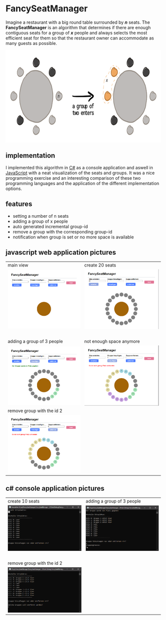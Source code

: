 #  FancySeatManager

Imagine a restaurant with a big round table surrounded by ***n*** seats. The **FancySeatManager** is an algorithm that determines if there are enough contiguous seats for a group of ***x*** people and always selects the most efficient seat for them so that the restaurant owner can accommodate as many guests as possible.</br>

<img src="doc/images/FancySeatManager - explanation image.png" alt="FancySeatManager - explanation image" height="300" align="center"/>

## implementation 
I implemented this algorithm in [C#](https://github.com/miwied/FancySeatManager/blob/master/FancySeatManager%20-%20C%23/Program.cs) as a console application and aswell in [JavaScript](https://github.com/miwied/FancySeatManager/blob/master/FancySeatManager%20-%20JavaScript/FancySeatManager.js) with a neat visualization of the seats and groups.
It was a nice programming exercise and an interesting comparison of these two programming languages and the application of the different implementation options.

##  features

- setting a number of n seats
- adding a group of x people
- auto generated incremental group-id
- remove a group with the corresponding group-id
- notification when group is set or no more space is available

## javascript web application pictures

<table>
  <tr>
    <td>main view</td>
     <td>create 20 seats</td>
  </tr>
  <tr>
    <td><img src="doc/images/web application/default screen.png"></td>
    <td><img src="doc/images/web application/setting the number of seats.png"></td>
  </tr>
  <tr>
    <td></br></td>
    <td></br></td>
  </tr>
  <tr>
    <td>adding a group of 3 people</td>
    <td>not enough space anymore</td>
  </tr>
  <tr>
    <td><img src="doc/images/web application/adding a group with 3 people.png"></td>
    <td><img src="doc/images/web application/not enough space for a group of 5.png"></td>
  </tr>
  <tr>
    <td>remove group with the id 2</td>
  </tr>
  <tr>
    <td><img src="doc/images/web application/remove the group with the id 2.png"></td>
  </tr>
 </table>
 
 ## c# console application pictures
 
 <table>
  <tr>
    <td>create 10 seats</td>
    <td>adding a group of 3 people</td>
  </tr>
  <tr>
    <td><img src="doc/images/console application/setting the number of seats.png"></td>
    <td><img src="doc/images/console application/adding a group with 3 people.png"></td>
  </tr>
  <tr>
    <td></br></td>
    <td></br></td>
  </tr>
  <tr>
    <td>remove group with the id 2</td>
  </tr>
  <tr>
    <td><img src="doc/images/console application/remove the group with the id 2.png"></td>
  </tr>
 </table>
